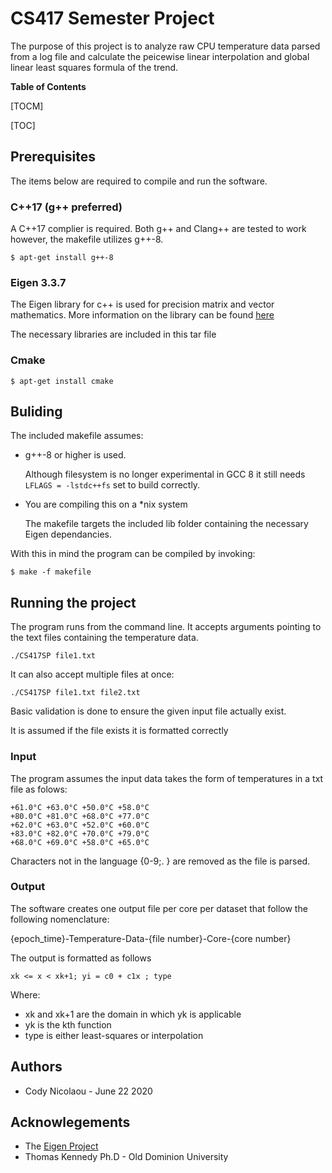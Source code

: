 
# CS417 Semester Project

The purpose of this project is to analyze raw CPU temperature data parsed from a log file and calculate the peicewise linear interpolation and global linear least squares formula of the trend.

**Table of Contents**

[TOCM]

[TOC]

## Prerequisites
The items below are required to compile and run the software.
### C++17 (g++ preferred)
A C++17 complier is required. Both g++ and Clang++ are tested to work however, the makefile utilizes g++-8.

`$ apt-get install g++-8`

### Eigen 3.3.7
The Eigen library for c++ is used for precision matrix and vector mathematics. More information on the library can be found [here](http://eigen.tuxfamily.org/index.php?title=Main_Page "here")

The necessary libraries are included in this tar file

### Cmake

`$ apt-get install cmake`

## Buliding
The included makefile assumes:
- g++-8 or higher is used.

	Although filesystem is no longer experimental in GCC 8 it still needs `LFLAGS = -lstdc++fs` set to build correctly.

- You are compiling this on a *nix system

	The makefile targets the included lib folder containing the necessary Eigen dependancies.

With this in mind the program can be compiled by invoking:

`$ make -f makefile`

## Running the project
The program runs from the command line. It accepts arguments pointing to the text files containing the temperature data.

`./CS417SP file1.txt`

It can also accept multiple files at once:

`./CS417SP file1.txt file2.txt`

Basic validation is done to ensure the given input file actually exist.

It is assumed if the file exists it is formatted correctly

### Input

The program assumes the input data takes the form of temperatures in a txt file as folows:

    +61.0°C +63.0°C +50.0°C +58.0°C
    +80.0°C +81.0°C +68.0°C +77.0°C
    +62.0°C +63.0°C +52.0°C +60.0°C
    +83.0°C +82.0°C +70.0°C +79.0°C
    +68.0°C +69.0°C +58.0°C +65.0°C

Characters not in the language {0-9;. } are removed as the file is parsed.

### Output

The software creates one output file per core per dataset that follow the following nomenclature:

{epoch_time}-Temperature-Data-{file number}-Core-{core number}

The output is formatted as follows

`xk <= x < xk+1; yi = c0 + c1x ; type`

Where:
- xk and xk+1 are the domain in which yk is applicable
- yk is the kth function
- type is either least-squares or interpolation

## Authors
- Cody Nicolaou - June 22 2020

## Acknowlegements
- The [Eigen Project](http://eigen.tuxfamily.org/index.php?title=Main_Page "Eigen Project")
-  Thomas Kennedy Ph.D - Old Dominion University
